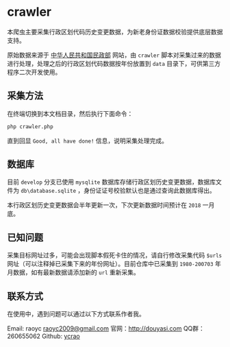 # crawler

本爬虫主要采集行政区划代码历史变更数据，为新老身份证数据校验提供底层数据支持。

原始数据来源于 [中华人民共和国民政部](http://www.mca.gov.cn/) 网站，由 `crawler` 脚本对采集过来的数据进行处理，处理之后的行政区划代码数据按年份放置到 `data` 目录下，可供第三方程序二次开发使用。

## 采集方法

在终端切换到本文档目录，然后执行下面命令：

```bash
php crawler.php
```

直到回显 `Good, all have done!` 信息，说明采集处理完成。

## 数据库

目前 `develop` 分支已使用 `mysqlite` 数据库存储行政区划历史变更数据，数据库文件为 `db\database.sqlite` ，身份证证号校验默认也是通过查询此数据库得出。

本行政区划历史变更数据会半年更新一次，下次更新数据时间预计在 `2018` 一月底。

## 已知问题

采集目标网址过多，可能会出现脚本假死卡住的情况，请自行修改采集代码 `$urls` 网址（可以注释掉已采集下来的年份网址）。目前仓库中已采集到 `1980-200703` 年月数据，如有最新数据请添加新的 `url` 重新采集。

## 联系方式

在使用中，遇到问题可以通过以下方式联系作者我。

Email: raoyc <raoyc2009@gmail.com>
官网：http://douyasi.com
QQ群：260655062
Github: [ycrao](https://github.com/ycrao)




